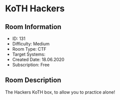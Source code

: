 ﻿# KoTH Hackers

## Room Information
- ID: 131
- Difficulty: Medium
- Room Type: CTF
- Target Systems: 
- Created Date: 18.06.2020
- Subscription: Free

## Room Description
The Hackers KoTH box, to allow you to practice alone!
